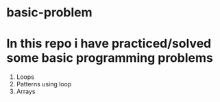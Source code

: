 # basic-problem
<h1>In this repo i have practiced/solved some basic programming problems</h1> 
<ol><li>Loops</li><li>Patterns using loop</li><li>Arrays</li></ol>
